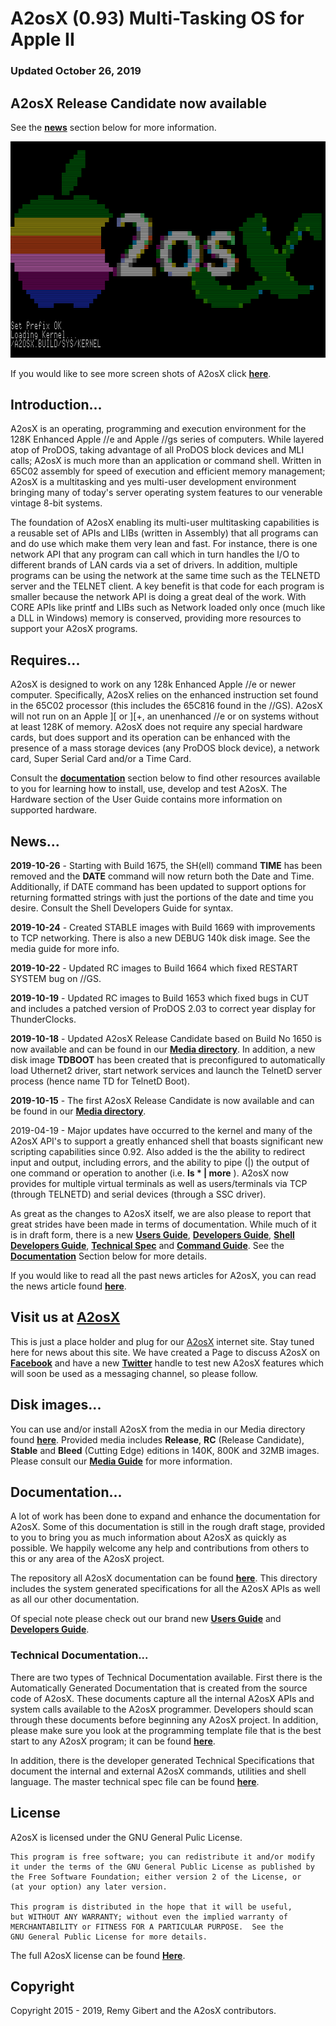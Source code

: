 # A2osX (0.93) Multi-Tasking OS for Apple II  

### Updated October 26, 2019

## A2osX Release Candidate now available

See the **[news](#news)** section below for more information.

![](./.screen-shots/ScreenShot.Logo.png)

If you would like to see more screen shots of A2osX click **[here](.Docs/Screen%20Shots.md)**.

## Introduction...

A2osX is an operating, programming and execution environment for the 128K Enhanced Apple //e and Apple //gs series of computers.  While layered atop of ProDOS, taking advantage of all ProDOS block devices and MLI calls; A2osX is much more than an application or command shell. Written in 65C02 assembly for speed of execution and efficient memory management; A2osX is a multitasking and yes multi-user development environment bringing many of today's server operating system features to our venerable vintage 8-bit systems. 

The foundation of A2osX enabling its multi-user multitasking capabilities is a reusable set of APIs and LIBs (written in Assembly) that all programs can and do use which make them very lean and fast.  For instance, there is one network API that any program can call which in turn handles the I/O to different brands of LAN cards via a set of drivers.  In addition, multiple programs can be using the network at the same time such as the TELNETD server and the TELNET client.  A key benefit is that code for each program is smaller because the network API is doing a great deal of the work.  With CORE APIs like printf and LIBs such as Network loaded only once (much like a DLL in Windows) memory is conserved, providing more resources to support your A2osX programs.

## Requires...

A2osX is designed to work on any 128k Enhanced Apple //e or newer computer.  Specifically, A2osX relies on the enhanced instruction set found in the 65C02 processor (this includes the 65C816 found in the //GS).  A2osX will not run on an Apple ][ or ][+, an unenhanced //e or on systems without at least 128K of memory.  A2osX does not require any special hardware cards, but does support and its operation can be enhanced with the presence of a mass storage devices (any ProDOS block device), a network card, Super Serial Card and/or a Time Card.

Consult the **[documentation](#documentation)** section below to find other resources available to you for learning how to install, use, develop and test A2osX.  The Hardware section of the User Guide contains more information on supported hardware.

## News...

**2019-10-26** - Starting with Build 1675, the SH(ell) command **TIME** has been removed and the **DATE** command will now return both the Date and Time.  Additionally, if DATE command has been updated to support options for returning formatted strings with just the portions of the date and time you desire.  Consult the Shell Developers Guide for syntax.

**2019-10-24** - Created STABLE images with Build 1669 with improvements to TCP networking.  There is also a new DEBUG 140k disk image.  See the media guide for more info.

**2019-10-22** - Updated RC images to Build 1664 which fixed RESTART SYSTEM bug on //GS.

**2019-10-19** - Updated RC images to Build 1653 which fixed bugs in CUT and includes a patched version of ProDOS 2.03 to correct year display for ThunderClocks.

**2019-10-18** - Updated A2osX Release Candidate based on Build No 1650 is now available and can be found in our **[Media directory](.Floppies)**.  In addition, a new disk image **TDBOOT** has been created that is preconfigured to automatically load Uthernet2 driver, start network services and launch the TelnetD server process (hence name TD for TelnetD Boot).

**2019-10-15** - The first A2osX Release Candidate is now available and can be found in our **[Media directory](.Floppies)**.  

2019-04-19 - Major updates have occurred to the kernel and many of the A2osX API's to support a greatly enhanced shell that boasts significant new scripting capabilities since 0.92.  Also added is the the ability to redirect input and output, including errors, and the ability to pipe (|) the output of one command or operation to another (i.e. **ls \* | more** ).  A2osX now provides for multiple virtual terminals as well as users/terminals via TCP (through TELNETD) and serial devices (through a SSC driver).

As great as the changes to A2osX itself, we are also please to report that great strides have been made in terms of documentation.  While much of it is in draft form, there is a new **[Users Guide](.Docs/User%20Guide.md)**, **[Developers Guide](.Docs/Developers%20Guide.md)**, **[Shell Developers Guide](.Docs/Shell%20Developers%20Guide.md)**, **[Technical Spec](.Docs/Technical%20Spec.md)** and **[Command Guide](.Docs/Command%20Guide.md)**.  See the **[Documentation](#documentation)** Section below for more details.

If you would like to read all the past news articles for A2osX, you can read the news article found **[here](.Docs/News.md)**.

## **Visit us at [A2osX](http://www.a2osx.com)**

This is just a place holder and plug for our [A2osX](http://www.a2osx.com) internet site.  Stay tuned here for news about this site.  We have created a Page to discuss A2osX on **[Facebook](https://www.facebook.com/A2osx-372512896625840/)** and have a new **[Twitter](https://twitter.com/A2Osx)** handle to test new A2osX features which will soon be used as a messaging channel, so please follow.

## Disk images...

You can use and/or install A2osX from the media in our Media directory found **[here](.Floppies)**.  Provided media includes **Release**, **RC** (Release Candidate), **Stable** and **Bleed** (Cutting Edge) editions in 140K, 800K and 32MB images.  Please consult our **[Media Guide](.Docs/Media%20Guide.md)** for more information.

## Documentation...

A lot of work has been done to expand and enhance the documentation for A2osX.  Some of this documentation is still in the rough draft stage, provided to you to bring you as much information about A2osX as quickly as possible.  We happily welcome any help and contributions from others to this or any area of the A2osX project.

The repository all A2osX documentation can be found **[here](.Docs)**.  This directory includes the system generated specifications for all the A2osX APIs as well as all our other documentation. 

Of special note please check out our brand new **[Users Guide](.Docs/User%20Guide.md)** and **[Developers Guide](.Docs/Developers%20Guide.md)**. 

### Technical Documentation...

There are two types of Technical Documentation available.  First there is the Automatically Generated Documentation that is created from the source code of A2osX.  These documents capture all the internal A2osX APIs and system calls available to the A2osX programmer.  Developers should scan through these documents before beginning any A2osX project.  In addition, please make sure you look at the programming template file that is the best start to any A2osX program; it can be found **[here](.Docs/.TEMPLATE.S.txt)**.

In addition, there is the developer generated Technical Specifications that document the internal and external A2osX commands, utilities and shell language.  The master technical spec file can be found **[here](.Docs/Technical%20Spec.md)**.

## License
A2osX is licensed under the GNU General Pulic License.

    This program is free software; you can redistribute it and/or modify
    it under the terms of the GNU General Public License as published by
    the Free Software Foundation; either version 2 of the License, or
    (at your option) any later version.

    This program is distributed in the hope that it will be useful,
    but WITHOUT ANY WARRANTY; without even the implied warranty of
    MERCHANTABILITY or FITNESS FOR A PARTICULAR PURPOSE.  See the
    GNU General Public License for more details.

The full A2osX license can be found **[Here](../LICENSE)**.

## Copyright

Copyright 2015 - 2019, Remy Gibert and the A2osX contributors.

